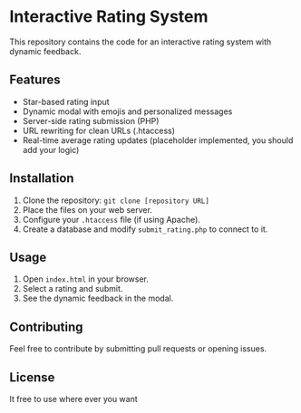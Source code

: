 # Interactive Rating System

This repository contains the code for an interactive rating system with dynamic feedback.

## Features

* Star-based rating input
* Dynamic modal with emojis and personalized messages
* Server-side rating submission (PHP)
* URL rewriting for clean URLs (.htaccess)
* Real-time average rating updates (placeholder implemented, you should add your logic)

## Installation

1.  Clone the repository: `git clone [repository URL]`
2.  Place the files on your web server.
3.  Configure your `.htaccess` file (if using Apache).
4.  Create a database and modify `submit_rating.php` to connect to it.

## Usage

1.  Open `index.html` in your browser.
2.  Select a rating and submit.
3.  See the dynamic feedback in the modal.

## Contributing

Feel free to contribute by submitting pull requests or opening issues.

## License
It free to use where ever you want
